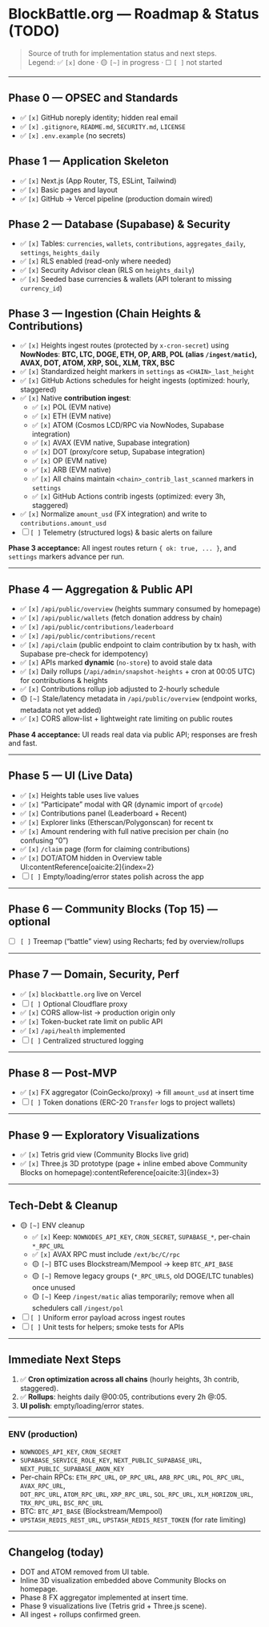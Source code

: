 # BlockBattle.org — Roadmap & Status (TODO)

> Source of truth for implementation status and next steps.  
> Legend: ✅ `[x]` done · 🟡 `[~]` in progress · ☐ `[ ]` not started

---

## Phase 0 — OPSEC and Standards
- ✅ `[x]` GitHub noreply identity; hidden real email
- ✅ `[x]` `.gitignore`, `README.md`, `SECURITY.md`, `LICENSE`
- ✅ `[x]` `.env.example` (no secrets)

## Phase 1 — Application Skeleton
- ✅ `[x]` Next.js (App Router, TS, ESLint, Tailwind)
- ✅ `[x]` Basic pages and layout
- ✅ `[x]` GitHub → Vercel pipeline (production domain wired)

## Phase 2 — Database (Supabase) & Security
- ✅ `[x]` Tables: `currencies`, `wallets`, `contributions`, `aggregates_daily`, `settings`, `heights_daily`
- ✅ `[x]` RLS enabled (read-only where needed)
- ✅ `[x]` Security Advisor clean (RLS on `heights_daily`)
- ✅ `[x]` Seeded base currencies & wallets (API tolerant to missing `currency_id`)

## Phase 3 — Ingestion (Chain Heights & Contributions)
- ✅ `[x]` Heights ingest routes (protected by `x-cron-secret`) using **NowNodes**:
  **BTC, LTC, DOGE, ETH, OP, ARB, POL (alias `/ingest/matic`), AVAX, DOT, ATOM, XRP, SOL, XLM, TRX, BSC**
- ✅ `[x]` Standardized height markers in `settings` as `<CHAIN>_last_height`
- ✅ `[x]` GitHub Actions schedules for height ingests (optimized: hourly, staggered)
- ✅ `[x]` Native **contribution ingest**:
  - ✅ `[x]` POL (EVM native)
  - ✅ `[x]` ETH (EVM native)
  - ✅ `[x]` ATOM (Cosmos LCD/RPC via NowNodes, Supabase integration)
  - ✅ `[x]` AVAX (EVM native, Supabase integration)
  - ✅ `[x]` DOT (proxy/core setup, Supabase integration)
  - ✅ `[x]` OP (EVM native)
  - ✅ `[x]` ARB (EVM native)
  - ✅ `[x]` All chains maintain `<chain>_contrib_last_scanned` markers in `settings`
  - ✅ `[x]` GitHub Actions contrib ingests (optimized: every 3h, staggered)
- ✅ `[x]` Normalize `amount_usd` (FX integration) and write to `contributions.amount_usd`
- ☐ `[ ]` Telemetry (structured logs) & basic alerts on failure

**Phase 3 acceptance:** All ingest routes return `{ ok: true, ... }`, and `settings` markers advance per run.

---

## Phase 4 — Aggregation & Public API
- ✅ `[x]` `/api/public/overview` (heights summary consumed by homepage)
- ✅ `[x]` `/api/public/wallets` (fetch donation address by chain)
- ✅ `[x]` `/api/public/contributions/leaderboard`
- ✅ `[x]` `/api/public/contributions/recent`
- ✅ `[x]` `/api/claim` (public endpoint to claim contribution by tx hash, with Supabase pre-check for idempotency)
- ✅ `[x]` APIs marked **dynamic** (`no-store`) to avoid stale data
- ✅ `[x]` Daily rollups (`/api/admin/snapshot-heights` + cron at 00:05 UTC) for contributions & heights
- ✅ `[x]` Contributions rollup job adjusted to 2-hourly schedule
- 🟡 `[~]` Stale/latency metadata in `/api/public/overview` (endpoint works, metadata not yet added)
- ✅ `[x]` CORS allow-list + lightweight rate limiting on public routes

**Phase 4 acceptance:** UI reads real data via public API; responses are fresh and fast.

---

## Phase 5 — UI (Live Data)
- ✅ `[x]` Heights table uses live values
- ✅ `[x]` “Participate” modal with QR (dynamic import of `qrcode`)
- ✅ `[x]` Contributions panel (Leaderboard + Recent)
- ✅ `[x]` Explorer links (Etherscan/Polygonscan) for recent tx
- ✅ `[x]` Amount rendering with full native precision per chain (no confusing “0”)
- ✅ `[x]` `/claim` page (form for claiming contributions)
- ✅ `[x]` DOT/ATOM hidden in Overview table UI:contentReference[oaicite:2]{index=2}
- ☐ `[ ]` Empty/loading/error states polish across the app

---

## Phase 6 — Community Blocks (Top 15) — optional
- ☐ `[ ]` Treemap (“battle” view) using Recharts; fed by overview/rollups

---

## Phase 7 — Domain, Security, Perf
- ✅ `[x]` `blockbattle.org` live on Vercel
- ☐ `[ ]` Optional Cloudflare proxy
- ✅ `[x]` CORS allow-list → production origin only
- ✅ `[x]` Token-bucket rate limit on public API
- ✅ `[x]` `/api/health` implemented
- ☐ `[ ]` Centralized structured logging

---

## Phase 8 — Post-MVP
- ✅ `[x]` FX aggregator (CoinGecko/proxy) → fill `amount_usd` at insert time
- ☐ `[ ]` Token donations (ERC-20 `Transfer` logs to project wallets)

---

## Phase 9 — Exploratory Visualizations
- ✅ `[x]` Tetris grid view (Community Blocks live grid)
- ✅ `[x]` Three.js 3D prototype (page + inline embed above Community Blocks on homepage):contentReference[oaicite:3]{index=3}

---

## Tech-Debt & Cleanup
- 🟡 `[~]` ENV cleanup
  - ✅ `[x]` Keep: `NOWNODES_API_KEY`, `CRON_SECRET`, `SUPABASE_*`, per-chain `*_RPC_URL`
  - ✅ `[x]` AVAX RPC must include `/ext/bc/C/rpc`
  - 🟡 `[~]` BTC uses Blockstream/Mempool → keep `BTC_API_BASE`
  - 🟡 `[~]` Remove legacy groups (`*_RPC_URLS`, old DOGE/LTC tunables) once unused
  - 🟡 `[~]` Keep `/ingest/matic` alias temporarily; remove when all schedulers call `/ingest/pol`
- ☐ `[ ]` Uniform error payload across ingest routes
- ☐ `[ ]` Unit tests for helpers; smoke tests for APIs

---

## Immediate Next Steps
1. ✅ **Cron optimization across all chains** (hourly heights, 3h contrib, staggered).  
2. ✅ **Rollups**: heights daily @00:05, contributions every 2h @:05.  
3. **UI polish**: empty/loading/error states.

---

### ENV (production)
- `NOWNODES_API_KEY`, `CRON_SECRET`
- `SUPABASE_SERVICE_ROLE_KEY`, `NEXT_PUBLIC_SUPABASE_URL`, `NEXT_PUBLIC_SUPABASE_ANON_KEY`
- Per-chain RPCs: `ETH_RPC_URL`, `OP_RPC_URL`, `ARB_RPC_URL`, `POL_RPC_URL`, `AVAX_RPC_URL`,  
  `DOT_RPC_URL`, `ATOM_RPC_URL`, `XRP_RPC_URL`, `SOL_RPC_URL`, `XLM_HORIZON_URL`, `TRX_RPC_URL`, `BSC_RPC_URL`
- BTC: `BTC_API_BASE` (Blockstream/Mempool)
- `UPSTASH_REDIS_REST_URL`, `UPSTASH_REDIS_REST_TOKEN` (for rate limiting)

---

## Changelog (today)
- DOT and ATOM removed from UI table.  
- Inline 3D visualization embedded above Community Blocks on homepage.  
- Phase 8 FX aggregator implemented at insert time.  
- Phase 9 visualizations live (Tetris grid + Three.js scene).  
- All ingest + rollups confirmed green.  

